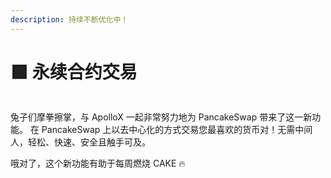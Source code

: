 ```yaml
---
description: 持续不断优化中！
---
```


# 🟪 永续合约交易

<figure><img src="../../../.gitbook/assets/1_c_lNyENIc_iE3Z1Hrr8Hag (1).png" alt=""><figcaption></figcaption></figure>

兔子们摩拳擦掌，与 ApolloX 一起非常努力地为 PancakeSwap 带来了这一新功能。 在 PancakeSwap 上以去中心化的方式交易您最喜欢的货币对！无需中间人，轻松、快速、安全且触手可及。&#x20;

哦对了，这个新功能有助于每周燃烧 CAKE 🔥

